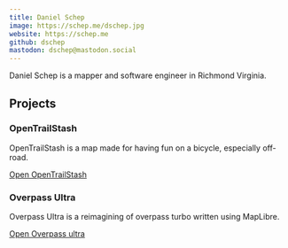 ```yaml
---
title: Daniel Schep
image: https://schep.me/dschep.jpg
website: https://schep.me
github: dschep
mastodon: dschep@mastodon.social
---
```

Daniel Schep is a mapper and software engineer in Richmond Virginia.

## Projects

### OpenTrailStash

OpenTrailStash is a map made for having fun on a bicycle, especially off-road.

[Open OpenTrailStash](https://open.trailsta.sh)

### Overpass Ultra

Overpass Ultra is a reimagining of overpass turbo written using MapLibre.

[Open Overpass ultra](https://overpass-ultra.us)
